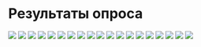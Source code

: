 # Результаты опроса
![](https://github.com/user-attachments/assets/3a2da302-c1dc-4ea2-9379-f2ff7dbb4150)
![](https://github.com/user-attachments/assets/49f0f414-80e9-4448-a48b-8758d6c1f18e)
![](https://github.com/user-attachments/assets/b5f0f208-3592-47ac-a4eb-e65baa7c1853)
![](https://github.com/user-attachments/assets/3214ce29-8981-4292-a66b-fc1ce081ed70)
![](https://github.com/user-attachments/assets/43783fb8-436e-4de0-9307-594dd6b3877c)
![](https://github.com/user-attachments/assets/8bfe4cdb-7a1e-4d4c-9aeb-30182a47ed6c)
![](https://github.com/user-attachments/assets/21364690-b5f4-442e-91dd-2dab33c9790b)
![](https://github.com/user-attachments/assets/0ed23deb-5bba-4400-a018-ce42fe2d9431)
![](https://github.com/user-attachments/assets/829dd06f-ea5e-42d7-b862-2a3e89c55643)
![](https://github.com/user-attachments/assets/89337be2-c591-4dfb-a598-7071e1916b03)
![](https://github.com/user-attachments/assets/75541b5e-f7f3-493e-9cc9-655069a88002)
![](https://github.com/user-attachments/assets/48e17c90-fe7e-4731-9e92-ed60a351cf3a)
![](https://github.com/user-attachments/assets/d7553d36-dc96-4993-8b16-ff17f8fb7cd4)
![](https://github.com/user-attachments/assets/19060847-6ae0-4640-b447-bf436eed0a6b)
![](https://github.com/user-attachments/assets/90346fc8-6ad0-44d8-a76d-1b227700c43c)
![](https://github.com/user-attachments/assets/0bb074d8-836c-4f8d-b91c-69a725c3264f)
![](https://github.com/user-attachments/assets/281bc5b9-742d-4080-875b-0c114ff98f74)
![](https://github.com/user-attachments/assets/a32e3efb-f11b-45ca-af62-622dc3327d97)
![](https://github.com/user-attachments/assets/60ffa18f-266f-4271-bcfc-a629b2724116)
